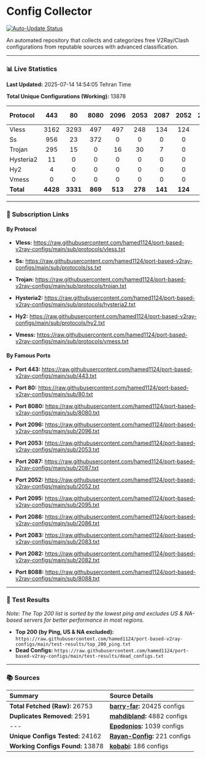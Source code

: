 # Config Collector

[![Auto-Update Status](https://github.com/hamed1124/port-based-v2ray-configs/actions/workflows/main.yml/badge.svg)](https://github.com/hamed1124/port-based-v2ray-configs/actions/workflows/main.yml)

An automated repository that collects and categorizes free V2Ray/Clash configurations from reputable sources with advanced classification.

---

### 📊 Live Statistics

**Last Updated:** 2025-07-14 14:54:05 Tehran Time

**Total Unique Configurations (Working):** 13878

| Protocol | 443 | 80 | 8080 | 2096 | 2053 | 2087 | 2052 | 2095 | 2086 | 2083 | 2082 | 8088 | Other Ports | Total |
|:---| :---: | :---: | :---: | :---: | :---: | :---: | :---: | :---: | :---: | :---: | :---: | :---: |:---:|:---:|
| Vless | 3162 | 3293 | 497 | 497 | 248 | 134 | 124 | 82 | 82 | 52 | 73 | 0 | 3108 | **11352** |
| Ss | 956 | 23 | 372 | 0 | 0 | 0 | 0 | 0 | 0 | 0 | 0 | 0 | 623 | **1974** |
| Trojan | 295 | 15 | 0 | 16 | 30 | 7 | 0 | 0 | 0 | 22 | 0 | 0 | 131 | **516** |
| Hysteria2 | 11 | 0 | 0 | 0 | 0 | 0 | 0 | 0 | 0 | 0 | 0 | 0 | 9 | **20** |
| Hy2 | 4 | 0 | 0 | 0 | 0 | 0 | 0 | 0 | 0 | 0 | 0 | 0 | 6 | **10** |
| Vmess | 0 | 0 | 0 | 0 | 0 | 0 | 0 | 2 | 0 | 1 | 0 | 0 | 3 | **6** |
| **Total** | **4428** | **3331** | **869** | **513** | **278** | **141** | **124** | **84** | **82** | **75** | **73** | **0** | **3880** | **13878** |

---

### 🚀 Subscription Links

#### By Protocol

- **Vless:**
  https://raw.githubusercontent.com/hamed1124/port-based-v2ray-configs/main/sub/protocols/vless.txt

- **Ss:**
  https://raw.githubusercontent.com/hamed1124/port-based-v2ray-configs/main/sub/protocols/ss.txt

- **Trojan:**
  https://raw.githubusercontent.com/hamed1124/port-based-v2ray-configs/main/sub/protocols/trojan.txt

- **Hysteria2:**
  https://raw.githubusercontent.com/hamed1124/port-based-v2ray-configs/main/sub/protocols/hysteria2.txt

- **Hy2:**
  https://raw.githubusercontent.com/hamed1124/port-based-v2ray-configs/main/sub/protocols/hy2.txt

- **Vmess:**
  https://raw.githubusercontent.com/hamed1124/port-based-v2ray-configs/main/sub/protocols/vmess.txt

#### By Famous Ports

- **Port 443:**
  https://raw.githubusercontent.com/hamed1124/port-based-v2ray-configs/main/sub/443.txt

- **Port 80:**
  https://raw.githubusercontent.com/hamed1124/port-based-v2ray-configs/main/sub/80.txt

- **Port 8080:**
  https://raw.githubusercontent.com/hamed1124/port-based-v2ray-configs/main/sub/8080.txt

- **Port 2096:**
  https://raw.githubusercontent.com/hamed1124/port-based-v2ray-configs/main/sub/2096.txt

- **Port 2053:**
  https://raw.githubusercontent.com/hamed1124/port-based-v2ray-configs/main/sub/2053.txt

- **Port 2087:**
  https://raw.githubusercontent.com/hamed1124/port-based-v2ray-configs/main/sub/2087.txt

- **Port 2052:**
  https://raw.githubusercontent.com/hamed1124/port-based-v2ray-configs/main/sub/2052.txt

- **Port 2095:**
  https://raw.githubusercontent.com/hamed1124/port-based-v2ray-configs/main/sub/2095.txt

- **Port 2086:**
  https://raw.githubusercontent.com/hamed1124/port-based-v2ray-configs/main/sub/2086.txt

- **Port 2083:**
  https://raw.githubusercontent.com/hamed1124/port-based-v2ray-configs/main/sub/2083.txt

- **Port 2082:**
  https://raw.githubusercontent.com/hamed1124/port-based-v2ray-configs/main/sub/2082.txt

- **Port 8088:**
  https://raw.githubusercontent.com/hamed1124/port-based-v2ray-configs/main/sub/8088.txt

---

### 🧪 Test Results
*Note: The Top 200 list is sorted by the lowest ping and excludes US & NA-based servers for better performance in most regions.*

- **Top 200 (by Ping, US & NA excluded):** `https://raw.githubusercontent.com/hamed1124/port-based-v2ray-configs/main/test-results/top_200_ping.txt`
- **Dead Configs:** `https://raw.githubusercontent.com/hamed1124/port-based-v2ray-configs/main/test-results/dead_configs.txt`

---

### 📚 Sources

| Summary | Source Details |
|:---|:---|
| **Total Fetched (Raw):** 26753 | **[barry-far](https://github.com/barry-far/V2ray-Config):** 20425 configs |
| **Duplicates Removed:** 2591 | **[mahdibland](https://github.com/mahdibland/V2RayAggregator):** 4882 configs |
| --- | **[Epodonios](https://github.com/Epodonios/v2ray-configs):** 1039 configs |
| **Unique Configs Tested:** 24162 | **[Rayan-Config](https://github.com/Rayan-Config/C-Sub):** 221 configs |
| **Working Configs Found:** 13878 | **[kobabi](https://github.com/liketolivefree/kobabi):** 186 configs |
